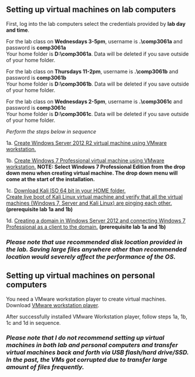 ## Setting up virtual machines on lab computers

First, log into the lab computers select the credentials provided by __lab day and time__.  

For the lab class on __Wednesdays 3-5pm__, username is __.\comp3061a__ and password is __comp3061a__  
Your home folder is __D:\comp3061a__. Data will be deleted if you save outside of your home folder.  

For the lab class on __Thursdays 11-2pm__, username is __.\comp3061b__ and password is __comp3061b__  
Your home folder is __D:\comp3061b__. Data will be deleted if you save outside of your home folder. 

For the lab class on __Wednesdays 2-5pm__, username is __.\comp3061c__ and password is __comp3061c__  
Your home folder is __D:\comp3061c__. Data will be deleted if you save outside of your home folder. 

*Perform the steps below in sequence*

1a. [Create Windows Server 2012 R2 virtual machine using VMware workstation.](https://vimeo.com/232280142/b336d48d38)   

1b. [Create Windows 7 Professional virtual machine using VMware workstation.](https://vimeo.com/232280302/6abf0cc038)  __NOTE: Select Windows 7 Professional Edition from the drop down menu when creating virtual machine. The drop down menu will come at the start of the installation.__  

1c. [Download Kali ISO 64 bit in your HOME folder.](https://www.kali.org/downloads/)  
[Create live boot of Kali Linux virtual machine and verify that all the virtual machines (Windows 7, Server and Kali Linux) are pinging each other.](https://vimeo.com/232280872/4d022c34a4) **(prerequisite lab 1a and 1b)**  

1d. [Creating a domain in Windows Server 2012 and connecting Windows 7 Professional as a client to the domain.](https://vimeo.com/232281480/ee8e033911) **(prerequisite lab 1a and 1b)**    

### *__Please note that use recommended disk location provided in the lab. Saving large files anywhere other than recommended location would severely affect the performance of the OS.__*

## Setting up virtual machines on personal computers  

You need a VMware workstation player to create virtual machines. Download [VMware workstation player](https://my.vmware.com/en/web/vmware/free#desktop_end_user_computing/vmware_workstation_player/12_0).  

After successfully installed VMware Workstation player, follow steps 1a, 1b, 1c and 1d in sequence.  

### *__Please note that I do not recommend setting up virtual machines in both lab and personal computers and transfer virtual machines back and forth via USB flash/hard drive/SSD. In the past, the VMs got corrupted due to transfer large amount of files frequently.__*   



